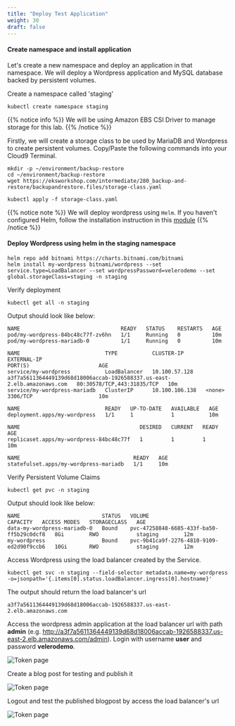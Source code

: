 ```yaml
---
title: "Deploy Test Application"
weight: 30
draft: false
---
```


#### Create namespace and install application

Let's create a new namespace and deploy an application in that namespace. We will deploy a Wordpress application and MySQL database backed by persistent volumes.

Create a namespace called 'staging'
```
kubectl create namespace staging
```

{{% notice info %}}
We will be using Amazon EBS CSI Driver to manage storage for this lab. 
{{% /notice %}}

Firstly, we will create a storage class to be used by MariaDB and Wordpress to create persistent volumes.
Copy/Paste the following commands into your Cloud9 Terminal.
```
mkdir -p ~/environment/backup-restore
cd ~/environment/backup-restore
wget https://eksworkshop.com/intermediate/280_backup-and-restore/backupandrestore.files/storage-class.yaml
```
```
kubectl apply -f storage-class.yaml
```

{{% notice note %}}
We will deploy wordpress using `Helm`. If you haven't configured Helm, follow the installation instruction in this [module](/beginner/060_helm/helm_intro/install/index.html) 
{{% /notice %}}

#### Deploy Wordpress using helm in the staging namespace
```
helm repo add bitnami https://charts.bitnami.com/bitnami
helm install my-wordpress bitnami/wordpress --set service.type=LoadBalancer --set wordpressPassword=velerodemo --set global.storageClass=staging -n staging
```

Verify deployment
```
kubectl get all -n staging
```
Output should look like below:
```
NAME                                READY   STATUS    RESTARTS   AGE
pod/my-wordpress-84bc48c77f-zv6hn   1/1     Running   0          10m
pod/my-wordpress-mariadb-0          1/1     Running   0          10m

NAME                           TYPE           CLUSTER-IP       EXTERNAL-IP                                                               PORT(S)                      AGE
service/my-wordpress           LoadBalancer   10.100.57.128    a3f7a5611364449139d68d18006accab-1926588337.us-east-2.elb.amazonaws.com   80:30578/TCP,443:31835/TCP   10m
service/my-wordpress-mariadb   ClusterIP      10.100.106.138   <none>                                                                    3306/TCP                     10m

NAME                           READY   UP-TO-DATE   AVAILABLE   AGE
deployment.apps/my-wordpress   1/1     1            1           10m

NAME                                      DESIRED   CURRENT   READY   AGE
replicaset.apps/my-wordpress-84bc48c77f   1         1         1       10m

NAME                                    READY   AGE
statefulset.apps/my-wordpress-mariadb   1/1     10m
```
Verify Persistent Volume Claims
```
kubectl get pvc -n staging
```
Output should look like below:
```
NAME                          STATUS   VOLUME                                     CAPACITY   ACCESS MODES   STORAGECLASS   AGE
data-my-wordpress-mariadb-0   Bound    pvc-47258848-6685-433f-ba50-ff5b29c0dcf8   8Gi        RWO            staging        12m
my-wordpress                  Bound    pvc-9b41ca9f-2276-4810-9109-ed2d90f9ccb6   10Gi       RWO            staging        12m
```

Access Wordpress using the load balancer created by the Service.
```
kubectl get svc -n staging --field-selector metadata.name=my-wordpress -o=jsonpath='{.items[0].status.loadBalancer.ingress[0].hostname}'
```
The output should return the load balancer's url
```
a3f7a5611364449139d68d18006accab-1926588337.us-east-2.elb.amazonaws.com
```

Access the wordpress admin application at the load balancer url with path **admin** (e.g. http://a3f7a5611364449139d68d18006accab-1926588337.us-east-2.elb.amazonaws.com/admin). Login with  username **user** and password **velerodemo**.

![Token page](/images/backupandrestore/wordpress-admin.jpg)

Create a blog post for testing and publish it

![Token page](/images/backupandrestore/blogpost.jpg)

Logout and test the published blogpost by access the load balancer's url

![Token page](/images/backupandrestore/wordpress.jpg) 